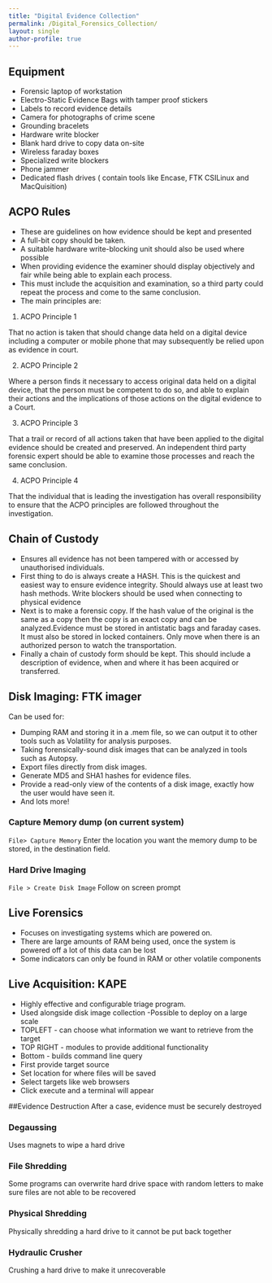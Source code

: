 ```yaml
---
title: "Digital Evidence Collection"
permalink: /Digital_Forensics_Collection/
layout: single
author-profile: true
---
```


## Equipment
- Forensic laptop of workstation 
- Electro-Static Evidence Bags with tamper proof stickers
- Labels to record evidence details
- Camera for photographs of crime scene
- Grounding bracelets 
- Hardware write blocker
- Blank hard drive to copy data on-site
- Wireless faraday boxes
- Specialized write blockers
- Phone jammer
- Dedicated flash drives ( contain tools like Encase, FTK CSILinux and MacQuisition)

## ACPO Rules
- These are guidelines on how evidence should be kept and presented
- A full-bit copy should be taken.
- A suitable hardware write-blocking unit should also be used where possible
- When providing evidence the examiner should display objectively and fair while being able to explain each process.
- This must include the acquisition and examination, so a third party could repeat the process and come to the same conclusion.
- The main principles are:
1. ACPO Principle 1

That no action is taken that should change data held on a digital device including a computer or mobile phone that may subsequently be relied upon as evidence in court.

2. ACPO Principle 2

Where a person finds it necessary to access original data held on a digital device, that the person must be competent to do so, and able to explain their actions and the implications of those actions on the digital evidence to a Court.

3. ACPO Principle 3

That a trail or record of all actions taken that have been applied to the digital evidence should be created and preserved. An independent third party forensic expert should be able to examine those processes and reach the same conclusion.

4. ACPO Principle 4

That the individual that is leading the investigation has overall responsibility to ensure that the ACPO principles are followed throughout the investigation.

## Chain of Custody
- Ensures all evidence has not been tampered with or accessed by unauthorised individuals.
- First thing to do is always create a HASH. This is the quickest and easiest way to ensure evidence integrity. Should always use at least two hash methods. Write blockers should be used when connecting to physical evidence
- Next is to make a forensic copy. If the hash value of the original is the same as a copy then the copy is an exact copy and can be analyzed.Evidence must be stored in antistatic bags and faraday cases. It must also be stored in locked containers. Only move when there is an authorized person to watch the transportation.
- Finally a chain of custody form should be kept. This should include a description of evidence, when and where it has been acquired or transferred.

## Disk Imaging: FTK imager
Can be used for:
- Dumping RAM and storing it in a .mem file, so we can output it to other tools such as Volatility for analysis purposes.
- Taking forensically-sound disk images that can be analyzed in tools such as Autopsy.
- Export files directly from disk images.
- Generate MD5 and SHA1 hashes for evidence files.
- Provide a read-only view of the contents of a disk image, exactly how the user would have seen it.
- And lots more!

### Capture Memory dump (on current system)
`File> Capture Memory`
Enter the location you want the memory dump to be stored, in the destination field.

### Hard Drive Imaging
`File > Create Disk Image`
Follow on screen prompt

## Live Forensics
- Focuses on investigating systems which are powered on.
- There are large amounts of RAM being used, once the system is powered off a lot of this data can be lost
- Some indicators can only be found in RAM or other volatile components
## Live Acquisition: KAPE
- Highly effective and configurable triage program.
- Used alongside disk image collection
 -Possible to deploy on a large scale
- TOPLEFT - can choose what information we want to retrieve from the target
- TOP RIGHT - modules to provide additional functionality
- Bottom -  builds command line query
- First provide target source
- Set location for where files will be saved
- Select targets like web browsers
- Click execute and a terminal will appear

##Evidence Destruction
After a case, evidence must be securely destroyed

### Degaussing
Uses magnets to wipe a hard drive

### File Shredding
Some programs can overwrite hard drive space with random letters to make sure files are not able to be recovered

### Physical Shredding
Physically shredding a hard drive to it cannot be put back together

### Hydraulic Crusher
Crushing a hard drive to make it unrecoverable
